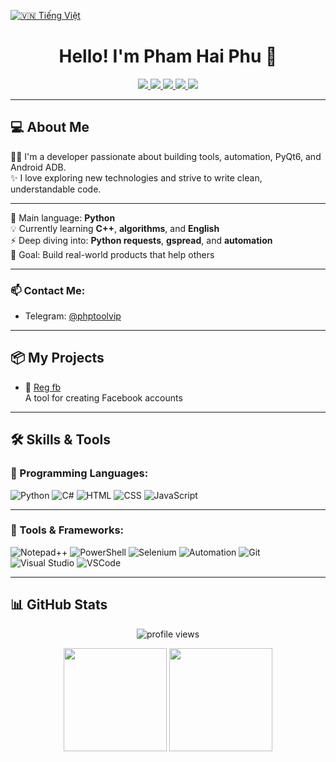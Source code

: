[![🇻🇳 Tiếng Việt](https://img.shields.io/badge/Ngôn_ngữ-Tiếng_Việt-red?style=for-the-badge&logo=Google%20Translate)](README.md)
<h1 align="center">Hello! I'm Pham Hai Phu 👋</h1>

<p align="center">
  <a href="https://www.facebook.com/phamhaiphu250107/" target="_blank">
    <img src="https://img.shields.io/badge/FACEBOOK-1877F2?style=for-the-badge&logo=facebook&logoColor=white" />
  </a>
  <a href="https://www.youtube.com/@php-tool007" target="_blank">
    <img src="https://img.shields.io/badge/YOUTUBE-FF0000?style=for-the-badge&logo=youtube&logoColor=white" />
  </a>
  <a href="https://zalo.me/0853408135" target="_blank">
    <img src="https://img.shields.io/badge/ZALO-0068FF?style=for-the-badge&logoColor=white" />
  </a>
  <a href="https://www.linkedin.com/in/phudev07/" target="_blank">
    <img src="https://img.shields.io/badge/LINKEDIN-0A66C2?style=for-the-badge&logo=linkedin&logoColor=white" />
  </a>
  <a href="https://phudev07.github.io/profile/" target="_blank">
    <img src="https://img.shields.io/badge/WEBSITE-000000?style=for-the-badge&logo=About.me&logoColor=white" />
  </a>
</p>

---

## 💻 About Me

🧑‍💻 I'm a developer passionate about building tools, automation, PyQt6, and Android ADB.  
✨ I love exploring new technologies and strive to write clean, understandable code.

---

🔭 Main language: **Python**  
💡 Currently learning **C++**, **algorithms**, and **English**  
⚡ Deep diving into: **Python requests**, **gspread**, and **automation**  
🌱 Goal: Build real-world products that help others

---

### 📫 Contact Me:
- Telegram: [@phptoolvip](https://t.me/phptoolvip)

---

## 📦 My Projects

- 🔹 [Reg fb](https://github.com/your_username/hotmail-oauth2)  
  A tool for creating Facebook accounts

---

## 🛠️ Skills & Tools

### 🔹 Programming Languages:

![Python](https://img.shields.io/badge/-Python-3776AB?style=flat-square&logo=python&logoColor=white)
![C#](https://img.shields.io/badge/-C%23-239120?style=flat-square&logo=c-sharp&logoColor=white)
![HTML](https://img.shields.io/badge/-HTML5-E34F26?style=flat-square&logo=html5&logoColor=white)
![CSS](https://img.shields.io/badge/-CSS3-1572B6?style=flat-square&logo=css3&logoColor=white)
![JavaScript](https://img.shields.io/badge/-JavaScript-F7DF1E?style=flat-square&logo=javascript&logoColor=black)

---

### 🔹 Tools & Frameworks:

![Notepad++](https://img.shields.io/badge/-Notepad++-90E59A?style=flat-square&logo=notepadplusplus&logoColor=black)
![PowerShell](https://img.shields.io/badge/-PowerShell-5391FE?style=flat-square&logo=powershell&logoColor=white)
![Selenium](https://img.shields.io/badge/-Selenium-43B02A?style=flat-square&logo=selenium&logoColor=white)
![Automation](https://img.shields.io/badge/-Automation-FF6C37?style=flat-square)
![Git](https://img.shields.io/badge/-Git-F05032?style=flat-square&logo=git&logoColor=white)
![Visual Studio](https://img.shields.io/badge/-Visual%20Studio-5C2D91?style=flat-square&logo=visual-studio&logoColor=white)
![VSCode](https://img.shields.io/badge/-VSCode-007ACC?style=flat-square&logo=visual-studio-code&logoColor=white)

---

## 📊 GitHub Stats

<p align="center">
  <img src="https://komarev.com/ghpvc/?username=phudev07&color=orange&label=PROFILE+VIEWS" alt="profile views"/>
</p>

<p align="center">
  <img src="https://github-readme-stats.vercel.app/api?username=phudev07&show_icons=true&theme=radical" height="165"/>
  <img src="https://github-readme-stats.vercel.app/api/top-langs/?username=phudev07&layout=compact&theme=radical" height="165"/>
</p>

